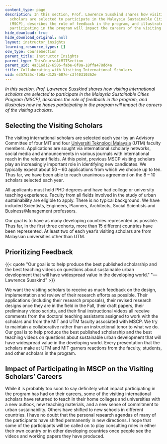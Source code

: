 ```yaml
---
content_type: page
description: In this section, Prof. Lawrence Susskind shares how visiting international
  scholars are selected to participate in the Malaysia Sustainable Cities Program
  (MSCP), describes the role of feedback in the program, and illustrates how he hopes
  participating in the program will impact the careers of the visiting scholars.
hide_download: true
hide_download_original: null
layout: instructor_insights
learning_resource_types: []
ocw_type: CourseSection
parent_title: Instructor Insights
parent_type: ThisCourseAtMITSection
parent_uid: 4a316d12-6586-fabe-6f8a-18ffa478dd4a
title: Collaborating with Visiting International Scholars
uid: e357535c-fb8a-d125-607e-c3f40310362e
---
```


_In this section, Prof. Lawrence Susskind shares how visiting international scholars are selected to participate in the Malaysia Sustainable Cities Program (MSCP), describes the role of feedback in the program, and illustrates how he hopes participating in the program will impact the careers of the visiting scholars._

Selecting the Visiting Scholars
-------------------------------

The visiting international scholars are selected each year by an Advisory Committee of four MIT and four [Universiti Teknologi Malaysia](http://www.utm.my/) (UTM) faculty members. Applications are sought via international scholarly networks, social media and announcements in various journals with international reach in the relevant fields. At this point, previous MSCP visiting scholars play an increasingly important role in identifying new candidates. We typically expect about 50 – 60 applications from which we choose up to ten. Thus far, we have been able to reach unanimous agreement on the 8 – 10 scholars selected each year.

All applicants must hold PHD degrees and have had college or university teaching experience. Faculty from all fields involved in the study of urban sustainability are eligible to apply. There is no typical background. We have included Scientists, Engineers, Planners, Architects, Social Scientists and Business/Management professors.

Our goal is to have as many developing countries represented as possible. Thus far, in the first three cohorts, more than 15 different countries have been represented. At least two of each year’s visiting scholars are from Malaysian universities other than UTM.

Prioritizing Feedback
---------------------

{{< quote "Our goal is to help produce the best published scholarship and the best teaching videos on questions about sustainable urban development that will have widespread value in the developing world." "— Lawrence Susskind" >}}

We want the visiting scholars to receive as much feedback on the design, implementation and review of their research efforts as possible. Their applications (including their research proposals), their revised research designs once they are in the field in the Fall, their draft papers, their preliminary video scripts, and their final instructional videos all receive comments from the doctoral teaching assistants assigned to work with the scholars and from the MIT and UTM faculty associated with MSCP. We try to maintain a collaborative rather than an instructional tenor to what we do. Our goal is to help produce the best published scholarship and the best teaching videos on questions about sustainable urban development that will have widespread value in the developing world. Every presentation that the scholars make at UTM and MIT garners reactions from the faculty, students, and other scholars in the program.

Impact of Participating in MSCP on the Visiting Scholars’ Careers
-----------------------------------------------------------------

While it is probably too soon to say definitely what impact participating in the program has had on their careers, some of the visiting international scholars have returned to teach in their home colleges and universities with a new outlook, new teaching materials, and a new sense of commitment to urban sustainability. Others have shifted to new schools in different countries. I have no doubt that the personal research agendas of many of the participants have shifted permanently in new directions. I hope that some of the participants will be called on to play consulting roles in either their own country or in other developing countries once people see the videos and working papers they have produced.